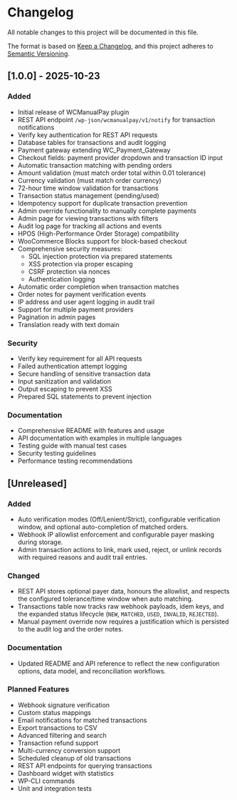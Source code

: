 # Changelog

All notable changes to this project will be documented in this file.

The format is based on [Keep a Changelog](https://keepachangelog.com/en/1.0.0/),
and this project adheres to [Semantic Versioning](https://semver.org/spec/v2.0.0.html).

## [1.0.0] - 2025-10-23

### Added
- Initial release of WCManualPay plugin
- REST API endpoint `/wp-json/wcmanualpay/v1/notify` for transaction notifications
- Verify key authentication for REST API requests
- Database tables for transactions and audit logging
- Payment gateway extending WC_Payment_Gateway
- Checkout fields: payment provider dropdown and transaction ID input
- Automatic transaction matching with pending orders
- Amount validation (must match order total within 0.01 tolerance)
- Currency validation (must match order currency)
- 72-hour time window validation for transactions
- Transaction status management (pending/used)
- Idempotency support for duplicate transaction prevention
- Admin override functionality to manually complete payments
- Admin page for viewing transactions with filters
- Audit log page for tracking all actions and events
- HPOS (High-Performance Order Storage) compatibility
- WooCommerce Blocks support for block-based checkout
- Comprehensive security measures:
  - SQL injection protection via prepared statements
  - XSS protection via proper escaping
  - CSRF protection via nonces
  - Authentication logging
- Automatic order completion when transaction matches
- Order notes for payment verification events
- IP address and user agent logging in audit trail
- Support for multiple payment providers
- Pagination in admin pages
- Translation ready with text domain

### Security
- Verify key requirement for all API requests
- Failed authentication attempt logging
- Secure handling of sensitive transaction data
- Input sanitization and validation
- Output escaping to prevent XSS
- Prepared SQL statements to prevent injection

### Documentation
- Comprehensive README with features and usage
- API documentation with examples in multiple languages
- Testing guide with manual test cases
- Security testing guidelines
- Performance testing recommendations

## [Unreleased]

### Added
- Auto verification modes (Off/Lenient/Strict), configurable verification window, and optional auto-completion of matched orders.
- Webhook IP allowlist enforcement and configurable payer masking during storage.
- Admin transaction actions to link, mark used, reject, or unlink records with required reasons and audit trail entries.

### Changed
- REST API stores optional payer data, honours the allowlist, and respects the configured tolerance/time window when auto matching.
- Transactions table now tracks raw webhook payloads, idem keys, and the expanded status lifecycle (`NEW`, `MATCHED`, `USED`, `INVALID`, `REJECTED`).
- Manual payment override now requires a justification which is persisted to the audit log and the order notes.

### Documentation
- Updated README and API reference to reflect the new configuration options, data model, and reconciliation workflows.

### Planned Features
- Webhook signature verification
- Custom status mappings
- Email notifications for matched transactions
- Export transactions to CSV
- Advanced filtering and search
- Transaction refund support
- Multi-currency conversion support
- Scheduled cleanup of old transactions
- REST API endpoints for querying transactions
- Dashboard widget with statistics
- WP-CLI commands
- Unit and integration tests
